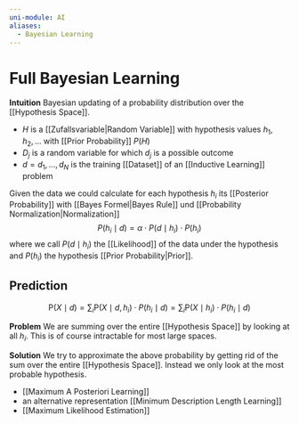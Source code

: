```yaml
---
uni-module: AI
aliases:
  - Bayesian Learning
---
```

# Full Bayesian Learning

**Intuition** 
Bayesian updating of a probability distribution over the [[Hypothesis Space]].

- $H$ is a [[Zufallsvariable|Random Variable]] with hypothesis values $h_1,h_2,\dots$ with [[Prior Probability]] $P(H)$
- $D_j$ is a random variable for which $d_j$ is a possible outcome 
- $d=d_1,\dots,d_N$ is the training [[Dataset]] of an [[Inductive Learning]] problem 

Given the data we could calculate for each hypothesis $h_i$ its [[Posterior Probability]] with [[Bayes Formel|Bayes Rule]] und [[Probability Normalization|Normalization]]
$$P\left(h_i \mid d\right)=\alpha \cdot P\left(d \mid h_i\right) \cdot P\left(h_i\right)$$
where we call $P(d\mid h_i)$ the [[Likelihood]] of the data under the hypothesis and $P(h_i)$ the hypothesis [[Prior Probability|Prior]].

## Prediction 

$$
\mathrm{P}(X \mid d)=\sum_i \mathrm{P}(X \mid d, h_i) \cdot P(h_i \mid d)=\sum_i \mathrm{P}(X \mid h_i) \cdot P(h_i \mid d)
$$

**Problem**
We are summing over the entire [[Hypothesis Space]] by looking at all $h_i$. This is of course intractable for most large spaces. 

**Solution**
We try to approximate the above probability by getting rid of the sum over the entire [[Hypothesis Space]]. Instead we only look at the most probable hypothesis. 

- [[Maximum A Posteriori Learning]]
- an alternative representation [[Minimum Description Length Learning]]
- [[Maximum Likelihood Estimation]]
